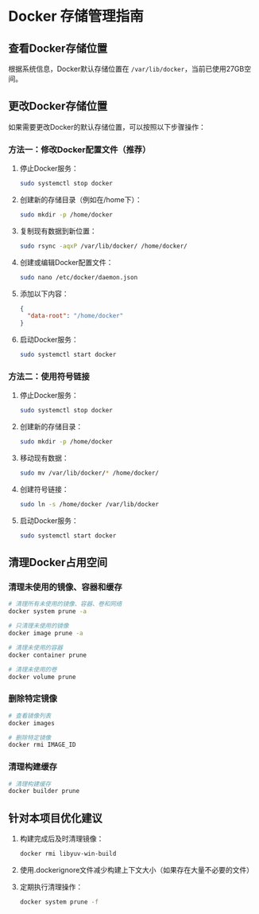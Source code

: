 # Docker 存储管理指南

## 查看Docker存储位置

根据系统信息，Docker默认存储位置在 `/var/lib/docker`，当前已使用27GB空间。

## 更改Docker存储位置

如果需要更改Docker的默认存储位置，可以按照以下步骤操作：

### 方法一：修改Docker配置文件（推荐）

1. 停止Docker服务：
   ```bash
   sudo systemctl stop docker
   ```

2. 创建新的存储目录（例如在/home下）：
   ```bash
   sudo mkdir -p /home/docker
   ```

3. 复制现有数据到新位置：
   ```bash
   sudo rsync -aqxP /var/lib/docker/ /home/docker/
   ```

4. 创建或编辑Docker配置文件：
   ```bash
   sudo nano /etc/docker/daemon.json
   ```

5. 添加以下内容：
   ```json
   {
     "data-root": "/home/docker"
   }
   ```

6. 启动Docker服务：
   ```bash
   sudo systemctl start docker
   ```

### 方法二：使用符号链接

1. 停止Docker服务：
   ```bash
   sudo systemctl stop docker
   ```

2. 创建新的存储目录：
   ```bash
   sudo mkdir -p /home/docker
   ```

3. 移动现有数据：
   ```bash
   sudo mv /var/lib/docker/* /home/docker/
   ```

4. 创建符号链接：
   ```bash
   sudo ln -s /home/docker /var/lib/docker
   ```

5. 启动Docker服务：
   ```bash
   sudo systemctl start docker
   ```

## 清理Docker占用空间

### 清理未使用的镜像、容器和缓存
```bash
# 清理所有未使用的镜像、容器、卷和网络
docker system prune -a

# 只清理未使用的镜像
docker image prune -a

# 清理未使用的容器
docker container prune

# 清理未使用的卷
docker volume prune
```

### 删除特定镜像
```bash
# 查看镜像列表
docker images

# 删除特定镜像
docker rmi IMAGE_ID
```

### 清理构建缓存
```bash
# 清理构建缓存
docker builder prune
```

## 针对本项目优化建议

1. 构建完成后及时清理镜像：
   ```bash
   docker rmi libyuv-win-build
   ```

2. 使用.dockerignore文件减少构建上下文大小（如果存在大量不必要的文件）

3. 定期执行清理操作：
   ```bash
   docker system prune -f
   ```